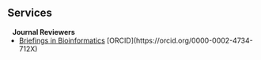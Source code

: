 ## Services

<h4 style="margin:0 10px 0;">Journal Reviewers</h4>

<ul style="margin:0 0 20px;">
  <li><a href="https://academic.oup.com/bib" target="_blank"><autocolor>Briefings in Bioinformatics</autocolor></a>  [ORCID](https://orcid.org/0000-0002-4734-712X) </li>
</ul>
